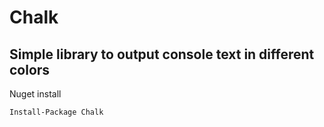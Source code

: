Chalk 
=====================================================================
Simple library to output console text in different colors
---------------------------------------------------------

Nuget install

    Install-Package Chalk
